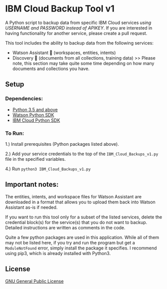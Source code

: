 # IBM Cloud Backup Tool v1

A Python script to backup data from specific IBM Cloud services *using USERNAME and PASSWORD instead of APIKEY*. If you are interested in having functionality for another service, please create a pull request.

This tool includes the ability to backup data from the following services:
- Watson Assistant :green_heart: (workspaces, entities, intents)
- Discovery :green_heart: (documents from all collections, training data) >> Please note, this section may take quite some time depending on how many documents and collections you have.


## Setup

### Dependencies:
- [Python 3.5 and above](https://www.python.org/downloads/)
- [Watson Python SDK](https://pypi.org/project/ibm-watson/)
- [IBM Cloud Python SDK](https://pypi.org/project/ibm-cloud-sdk-core/)


### To Run:
1.) Install prerequisites (Python packages listed above).

2.) Add your service credentials to the top of the `IBM_Cloud_Backups_v1.py` file in the specified variables.

4.) Run `python3 IBM_Cloud_Backups_v1.py`


## Important notes:

The entities, intents, and workspace files for Watson Assistant are downloaded in a format that allows you to upload them back into Watson Assistant as-is if needed.

If you want to run this tool only for a subset of the listed services, delete the credential block(s) for the service(s) that you do not want to backup. Detailed instructions are written as comments in the code.

Quite a few python packages are used in this application. While all of them may not be listed here, if you try and run the program but get a `ModuleNotFound` error, simply install the package it specifies. I recommend using pip3, which is already installed with Python3.

## License

[GNU General Public License](https://www.gnu.org/licenses/gpl-3.0.en.html)
